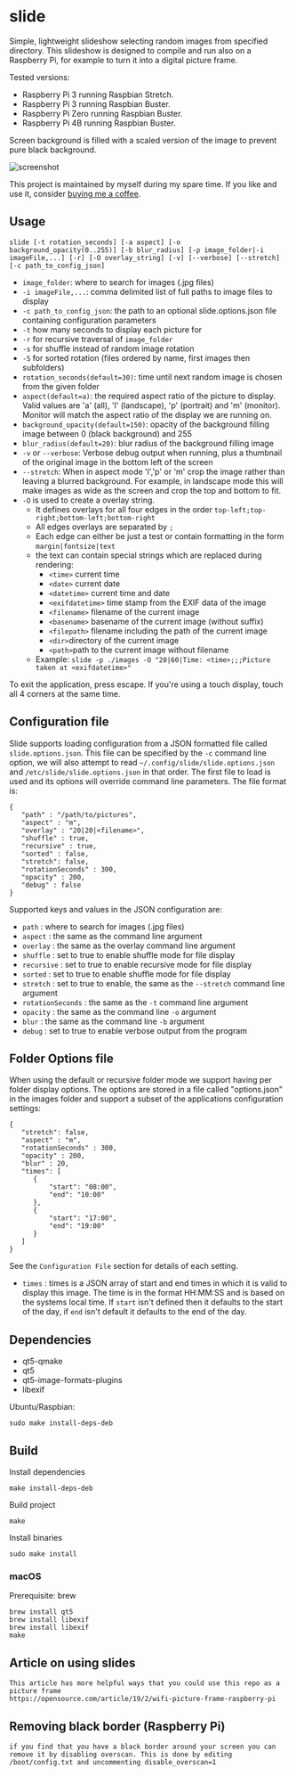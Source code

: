 # slide

Simple, lightweight slideshow selecting random images from specified directory. This slideshow is designed to compile and run also on a Raspberry Pi, for example to turn it into a digital picture frame.

Tested versions: 
 * Raspberry Pi 3 running Raspbian Stretch.
 * Raspberry Pi 3 running Raspbian Buster.
 * Raspberry Pi Zero running Raspbian Buster.
 * Raspberry Pi 4B running Raspbian Buster.

Screen background is filled with a scaled version of the image to prevent pure black background.


![screenshot](doc/screen.jpg)

This project is maintained by myself during my spare time. If you like and use it, consider [buying me a coffee](https://www.buymeacoffee.com/nautilux).

## Usage

```
slide [-t rotation_seconds] [-a aspect] [-o background_opacity(0..255)] [-b blur_radius] [-p image_folder|-i imageFile,...] [-r] [-O overlay_string] [-v] [--verbose] [--stretch] [-c path_to_config_json]
```

* `image_folder`: where to search for images (.jpg files)
* `-i imageFile,...`: comma delimited list of full paths to image files to display
* `-c path_to_config_json`: the path to an optional slide.options.json file containing configuration parameters
* `-t` how many seconds to display each picture for
* `-r` for recursive traversal of `image_folder`
* `-s` for shuffle instead of random image rotation
* `-S` for sorted rotation (files ordered by name, first images then subfolders)
* `rotation_seconds(default=30)`: time until next random image is chosen from the given folder
* `aspect(default=a)`: the required aspect ratio of the picture to display. Valid values are 'a' (all), 'l' (landscape), 'p' (portrait) and 'm' (monitor). Monitor will match the aspect ratio of the display we are running on.
* `background_opacity(default=150)`: opacity of the background filling image between 0 (black background) and 255
* `blur_radius(default=20)`: blur radius of the background filling image
* `-v` or `--verbose`: Verbose debug output when running, plus a thumbnail of the original image in the bottom left of the screen
* `--stretch`: When in aspect mode 'l','p' or 'm' crop the image rather than leaving a blurred background. For example, in landscape mode this will make images as wide as the screen and crop the top and bottom to fit.
* `-O` is used to create a overlay string.
  * It defines overlays for all four edges in the order `top-left;top-right;bottom-left;bottom-right`
  * All edges overlays are separated by `;`
  * Each edge can either be just a test or contain formatting in the form `margin|fontsize|text`
  * the text can contain special strings which are replaced during rendering:
    * `<time>` current time
    * `<date>` current date
    * `<datetime>` current time and date
    * `<exifdatetime>` time stamp from the EXIF data of the image
    * `<filename>` filename of the current image
    * `<basename>` basename of the current image (without suffix)
    * `<filepath>` filename including the path of the current image
    * `<dir>`directory of the current image
    * `<path>`path to the current image without filename
  * Example: `slide -p ./images -O "20|60|Time: <time>;;;Picture taken at <exifdatetime>"`

To exit the application, press escape. If you're using a touch display, touch all 4 corners at the same time.

## Configuration file
Slide supports loading configuration from a JSON formatted file called `slide.options.json`. This file can be specified by the `-c` command line option, we will also attempt to read `~/.config/slide/slide.options.json` and `/etc/slide/slide.options.json` in that order. The first file to load is used and its options will override command line parameters.
The file format is:
```
{
   "path" : "/path/to/pictures",
   "aspect" : "m",
   "overlay" : "20|20|<filename>",
   "shuffle" : true,
   "recursive" : true,
   "sorted" : false,
   "stretch": false,
   "rotationSeconds" : 300,
   "opacity" : 200,
   "debug" : false
}
```
Supported keys and values in the JSON configuration are:
* `path` : where to search for images (.jpg files)
* `aspect` : the same as the command line argument
* `overlay` : the same as the overlay command line argument
* `shuffle` : set to true to enable shuffle mode for file display
* `recursive` : set to true to enable recursive mode for file display
* `sorted` : set to true to enable shuffle mode for file display
* `stretch` : set to true to enable, the same as the `--stretch` command line argument
* `rotationSeconds` : the same as the `-t` command line argument
* `opacity` : the same as the command line `-o` argument
* `blur` : the same as the command line `-b` argument
* `debug` : set to true to enable verbose output from the program

## Folder Options file
When using the default or recursive folder mode we support having per folder display options. The options are stored in a file called "options.json" in the images folder and support a subset of the applications configuration settings:
```
{
   "stretch": false,
   "aspect" : "m",
   "rotationSeconds" : 300,
   "opacity" : 200,
   "blur" : 20,
   "times": [
      {
          "start": "08:00",
          "end": "10:00"
      },
      {
          "start": "17:00",
          "end": "19:00"
      }
   ]
}
```
See the `Configuration File` section for details of each setting.
* `times` : times is a JSON array of start and end times in which it is valid to display this image. The time is in the format HH:MM:SS and is based on the systems local time. If `start` isn't defined then it defaults to the start of the day, if `end` isn't default it defaults to the end of the day.

## Dependencies

* qt5-qmake
* qt5
* qt5-image-formats-plugins
* libexif

Ubuntu/Raspbian:

```
sudo make install-deps-deb
```

## Build

Install dependencies

```
make install-deps-deb
```

Build project

```
make
```

Install binaries

```
sudo make install
```

### macOS

Prerequisite: brew

```
brew install qt5
brew install libexif
brew install libexif
make
```

## Article on using slides

```
This article has more helpful ways that you could use this repo as a picture frame
https://opensource.com/article/19/2/wifi-picture-frame-raspberry-pi
```

## Removing black border (Raspberry Pi)

```
if you find that you have a black border around your screen you can remove it by disabling overscan. This is done by editing /boot/config.txt and uncommenting disable_overscan=1 
```
